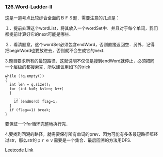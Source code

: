 ### 126.Word-Ladder-II

这是一道考点比较综合全面的ＢＦＳ题．需要注意的几点是：

１．提前处理这个wordList，将其放入一个wordSet中．并且对于每个单词，我们都提前计算好它的next可能是哪些．

２．看清题意，这个wordSet必须包含endWord，否则直接返回空．另外，记得把beginWord也要放进去，否则就不会生成它的next.

3.题目要求所有的最短路径．这就说明不仅仅是搜到endWord就停止，必须把同一个层级的都搜索完．所以建议用如下的trick
```
while (!q.empty())
{
  int len = q.size();
  for (int k=0; k<len; k++)
  {
    ...
    if (endWord) flag=1;
  }
  if (flag==1) break;
}
```
要保证一个for循环完整地执行完．

4.要找到回溯的路径，就需要保存所有单词的prev．因为可能有多条最短路径都经过str，那么str的ｐｒｅｖ需要是一个集合．最后回溯的方法用DFS.


[Leetcode Link](https://leetcode.com/problems/word-ladder-ii)